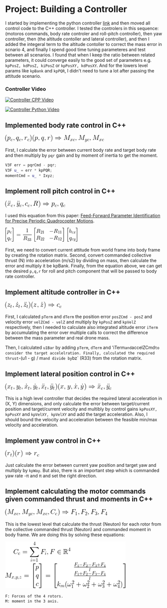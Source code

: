 # Project: Building a Controller

I started by implementing the python controller [link](https://github.com/dosht/FCND-Controls/blob/master/controls_flyer.py)
and then moved all control code to the C++ controller. I tested the controlers in this sequence: (motoros commands, body rate controler and roll-pitch controller), then yaw controller, then (the altitude contoller and lateral controller), and then I added the integeral term to the altitude contoller to correct the mass error in scnario 4, and finally I spend good time tuning parameteres and test between all scenarios. I found that when I keep the ratio between related parameters, it could converge easily to the good set of parameters e.g. `kpPosZ, kdPosZ, kiPosZ` or `kpPosXY, kdPosXY`. And for the lowers level params like `kpBank` and `kpPQR`, I didn't need to tune a lot after passing the attitude scenario.

### Controller Video

[![Controller CPP Video](http://img.youtube.com/vi/HWr-DwxJvTk/0.jpg)](http://www.youtube.com/watch?v=HWr-DwxJvTk)

[![Controller Python Video](http://img.youtube.com/vi/tLjBsSSHIFA/0.jpg)](http://www.youtube.com/watch?v=tLjBsSSHIFA)


## Implemented body rate control in C++
![body rate equation](/images/body-rate-ctrl.gif)

First, I calculate the error between current body rate and target body rate and then multiply by `pqr` gain and 
by moment of inertia to get the moment.

```C++
V3F err = pqrCmd - pqr;
V3F u_ = err * kpPQR;
momentCmd = u_ * Ixyz;
```

## Implement roll pitch control in C++
![roll pitch equation](/images/roll-pitch-ctrl.gif)

I used this equation from this paper: [Feed-Forward Parameter Identification for Precise Periodic
Quadrocopter Motions](http://www.dynsyslab.org/wp-content/papercite-data/pdf/schoellig-acc12.pdf).

![rollPitchCtrl.gif](/images/rollPitchCtrl.gif)

First, we need to convert current attitude from world frame into body frame by creating the rotation matrix.
Second, convert commanded collective thrust (N) into acceleration (m/s2) by dividing on mass, then 
calculate the error and multiply it be kpBank. Finally, from the equation above, we can get the desired `p,q,r`
for roll and pitch component that will be passed to body rate controller.

## Implement altitude controller in C++
![altitude equation](/images/altitude-ctrl.gif)

First, I calculated `pTerm` and `dTerm` the position error `posZCmd - posZ` and velocity error `velZCmd - velZ` and multiply by `kpPosZ`
and `kpVelZ` respectively, then I needed to calculate also integrated altitude error `iTerm` by accumulating the 
error over multiple calls to correct the difference between the mass parameter and real drone mass.

Then, I calculated `u1Bar` by adding `pTerm`, `dTerm` and 'iTerm` and `accelZCmd` to consider the target accelelration.
Finally, calculated the required thrust `-(u1 - g) / m` and divide by `bz` (R33) from the rotation matrix.

## Implement lateral position control in C++
![lateral equation](/images/lateral-ctrl.gif)

This is a high level controller that decides the required lateral acceleration in (X, Y) dimensions,
and only calculate the error between target/current position and target/current velocity and multibly by 
control gains `kpPosXY, kpPosXY` and `kpVelXY, kpVelXY` and add the target acceleration.
Also, I should bound the velocity and acceleration between the feasible min/max velocity and acceleration.

## Implement yaw control in C++
![yaw equation](/images/yaw-ctrl.gif)

Just calculate the error between current yaw position and target yaw and multiply by `kpWay`. But also, there is
an important step which is commanded yaw rate -π and π and set the right direction.

## Implement calculating the motor commands given commanded thrust and moments in C++
![motors commands equation](/images/motors-commands.gif)

This is the lowest level that calculate the thrust (Neuton) for each rotor from the collective commanded thrust
(Neuton) and commanded moment in body frame. We are doing this by solving these equations:

![motors foreces moment equation](/images/forces-moment-equation.gif)

```
F: Forces of the 4 rotors.
M: moment in the 3 axis.
```
